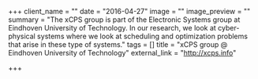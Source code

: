 +++
client_name = ""
date = "2016-04-27"
image = ""
image_preview = ""
summary = "The xCPS group is part of the Electronic Systems group at Eindhoven University of Technology. In our research, we look at cyber-physical systems where we look at scheduling and optimization problems that arise in these type of systems."
tags = []
title = "xCPS group @ Eindhoven University of Technology"
external_link = "http://xcps.info"

+++

